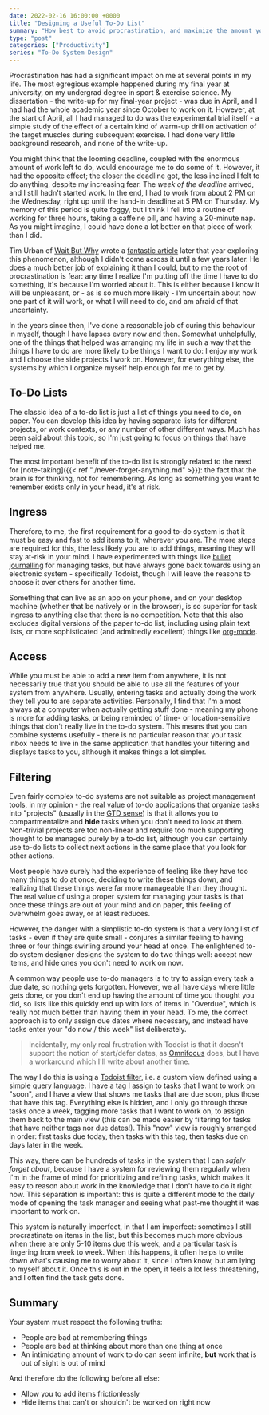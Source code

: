 ```yaml
---
date: 2022-02-16 16:00:00 +0000
title: "Designing a Useful To-Do List"
summary: "How best to avoid procrastination, and maximize the amount you actually get done."
type: "post"
categories: ["Productivity"]
series: "To-Do System Design"
---
```


Procrastination has had a significant impact on me at several points in my life. The most egregious example happened during my final year at university, on my undergrad degree in sport & exercise science. My dissertation - the write-up for my final-year project - was due in April, and I had had the whole academic year since October to work on it. However, at the start of April, all I had managed to do was the experimental trial itself - a simple study of the effect of a certain kind of warm-up drill on activation of the target muscles during subsequent exercise. I had done very little background research, and none of the write-up.

You might think that the looming deadline, coupled with the enormous amount of work left to do, would encourage me to do some of it. However, it had the opposite effect; the closer the deadline got, the less inclined I felt to do anything, despite my increasing fear. The *week of the deadline* arrived, and I still hadn't started work. In the end, I had to work from about 2 PM on the Wednesday, right up until the hand-in deadline at 5 PM on Thursday. My memory of this period is quite foggy, but I think I fell into a routine of working for three hours, taking a caffeine pill, and having a 20-minute nap. As you might imagine, I could have done a lot better on that piece of work than I did.

Tim Urban of [Wait But Why](https://waitbutwhy.com/) wrote a [fantastic article](https://waitbutwhy.com/2013/10/why-procrastinators-procrastinate.html) later that year exploring this phenomenon, although I didn't come across it until a few years later. He does a much better job of explaining it than I could, but to me the root of procrastination is fear: any time I realize I'm putting off the time I have to do something, it's because I'm worried about it. This is either because I know it will be unpleasant, or - as is so much more likely - I'm uncertain about how one part of it will work, or what I will need to do, and am afraid of that uncertainty.

In the years since then, I've done a reasonable job of curing this behaviour in myself, though I have lapses every now and then. Somewhat unhelpfully, one of the things that helped was arranging my life in such a way that the things I have to do are more likely to be things I want to do: I enjoy my work and I choose the side projects I work on. However, for everything else, the systems by which I organize myself help enough for me to get by.

## To-Do Lists

The classic idea of a to-do list is just a list of things you need to do, on paper. You can develop this idea by having separate lists for different projects, or work contexts, or any number of other different ways. Much has been said about this topic, so I'm just going to focus on things that have helped me.

The most important benefit of the to-do list is strongly related to the need for [note-taking]({{< ref "./never-forget-anything.md" >}}): the fact that the brain is for thinking, not for remembering. As long as something you want to remember exists only in your head, it's at risk.

## Ingress

Therefore, to me, the first requirement for a good to-do system is that it must be easy and fast to add items to it, wherever you are. The more steps are required for this, the less likely you are to add things, meaning they will stay at-risk in your mind. I have experimented with things like [bullet journalling](https://bulletjournal.com/) for managing tasks, but have always gone back towards using an electronic system - specifically Todoist, though I will leave the reasons to choose it over others for another time.

Something that can live as an app on your phone, and on your desktop machine (whether that be natively or in the browser), is so superior for task ingress to anything else that there is no competition. Note that this also excludes digital versions of the paper to-do list, including using plain text lists, or more sophisticated (and admittedly excellent) things like [org-mode](https://orgmode.org/).

## Access

While you must be able to add a new item from anywhere, it is not necessarily true that you should be able to use all the features of your system from anywhere. Usually, entering tasks and actually doing the work they tell you to are separate activities. Personally, I find that I'm almost always at a computer when actually getting stuff done - meaning my phone is more for adding tasks, or being reminded of time- or location-sensitive things that don't really live in the to-do system. This means that you can combine systems usefully - there is no particular reason that your task inbox needs to live in the same application that handles your filtering and displays tasks to you, although it makes things a lot simpler.

## Filtering

Even fairly complex to-do systems are not suitable as project management tools, in my opinion - the real value of to-do applications that organize tasks into "projects" (usually in the [GTD sense](https://gettingthingsdone.com/)) is that it allows you to compartmentalize and **hide** tasks when you don't need to look at them. Non-trivial projects are too non-linear and require too much supporting thought to be managed purely by a to-do list, although you can certainly use to-do lists to collect next actions in the same place that you look for other actions.

Most people have surely had the experience of feeling like they have too many things to do at once, deciding to write these things down, and realizing that these things were far more manageable than they thought. The real value of using a proper system for managing your tasks is that once these things are out of your mind and on paper, this feeling of overwhelm goes away, or at least reduces.

However, the danger with a simplistic to-do system is that a very long list of tasks - even if they are quite small - conjures a similar feeling to having three or four things swirling around your head at once. The enlightened to-do system designer designs the system to do two things well: accept new items, and hide ones you don't need to work on now.

A common way people use to-do managers is to try to assign every task a due date, so nothing gets forgotten. However, we all have days where little gets done, or you don't end up having the amount of time you thought you did, so lists like this quickly end up with lots of items in "Overdue", which is really not much better than having them in your head. To me, the correct approach is to only assign due dates where necessary, and instead have tasks enter your "do now / this week" list deliberately.

>Incidentally, my only real frustration with Todoist is that it doesn't support the notion of start/defer dates, as [Omnifocus](https://www.omnigroup.com/omnifocus/) does, but I have a workaround which I'll write about another time.

The way I do this is using a [Todoist filter](https://todoist.com/help/articles/introduction-to-filters), i.e. a custom view defined using a simple query language. I have a tag I assign to tasks that I want to work on "soon", and I have a view that shows me tasks that are due soon, plus those that have this tag. Everything else is hidden, and I only go through those tasks once a week, tagging more tasks that I want to work on, to assign them back to the main view (this can be made easier by filtering for tasks that have neither tags nor due dates!). This "now" view is roughly arranged in order: first tasks due today, then tasks with this tag, then tasks due on days later in the week.

This way, there can be hundreds of tasks in the system that I can *safely forget about*, because I have a system for reviewing them regularly when I'm in the frame of mind for prioritizing and refining tasks, which makes it easy to reason about work in the knowledge that I don't have to do it right now. This separation is important: this is quite a different mode to the daily mode of opening the task manager and seeing what past-me thought it was important to work on.

This system is naturally imperfect, in that I am imperfect: sometimes I still procrastinate on items in the list, but this becomes much more obvious when there are only 5-10 items due this week, and a particular task is lingering from week to week. When this happens, it often helps to write down what's causing me to worry about it, since I often know, but am lying to myself about it. Once this is out in the open, it feels a lot less threatening, and I often find the task gets done.

## Summary

Your system must respect the following truths:

- People are bad at remembering things
- People are bad at thinking about more than one thing at once
- An intimidating amount of work to do can seem infinite, **but** work that is out of sight is out of mind

And therefore do the following before all else:

- Allow you to add items frictionlessly
- Hide items that can't or shouldn't be worked on right now
